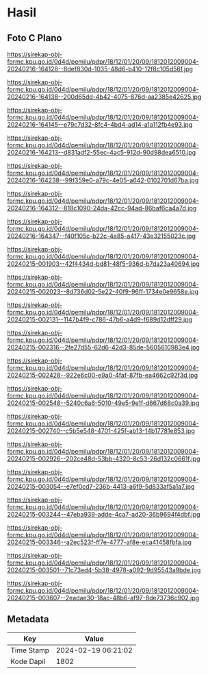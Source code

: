 # Hasil

## Foto C Plano

https://sirekap-obj-formc.kpu.go.id/0d4d/pemilu/pdpr/18/12/01/20/09/1812012009004-20240216-164128--8def830d-1035-48d6-b410-12f8c105d56f.jpg

https://sirekap-obj-formc.kpu.go.id/0d4d/pemilu/pdpr/18/12/01/20/09/1812012009004-20240216-164138--200d65dd-4b42-4075-876d-aa2385e42625.jpg

https://sirekap-obj-formc.kpu.go.id/0d4d/pemilu/pdpr/18/12/01/20/09/1812012009004-20240216-164145--e79c7d32-8fc4-4bd4-ad14-a1a112fb4e93.jpg

https://sirekap-obj-formc.kpu.go.id/0d4d/pemilu/pdpr/18/12/01/20/09/1812012009004-20240216-164213--d831adf2-55ec-4ac5-912d-90d98dea6510.jpg

https://sirekap-obj-formc.kpu.go.id/0d4d/pemilu/pdpr/18/12/01/20/09/1812012009004-20240216-164238--99f359e0-a79c-4e05-a642-0102701d67ba.jpg

https://sirekap-obj-formc.kpu.go.id/0d4d/pemilu/pdpr/18/12/01/20/09/1812012009004-20240216-164312--818c1090-24da-42cc-94ad-86baf6ca4a7d.jpg

https://sirekap-obj-formc.kpu.go.id/0d4d/pemilu/pdpr/18/12/01/20/09/1812012009004-20240216-164347--f40f105c-b22c-4a85-a417-43e32155023c.jpg

https://sirekap-obj-formc.kpu.go.id/0d4d/pemilu/pdpr/18/12/01/20/09/1812012009004-20240215-001903--42f4434d-bd81-48f5-936d-b7da23a40694.jpg

https://sirekap-obj-formc.kpu.go.id/0d4d/pemilu/pdpr/18/12/01/20/09/1812012009004-20240215-002023--8d736d02-5e22-40f9-96ff-1734e0e9658e.jpg

https://sirekap-obj-formc.kpu.go.id/0d4d/pemilu/pdpr/18/12/01/20/09/1812012009004-20240215-002131--1147b4f9-c786-47b6-a4d9-f689d12dff29.jpg

https://sirekap-obj-formc.kpu.go.id/0d4d/pemilu/pdpr/18/12/01/20/09/1812012009004-20240215-002316--2fe27d55-62d6-42d3-85de-5605610983e4.jpg

https://sirekap-obj-formc.kpu.go.id/0d4d/pemilu/pdpr/18/12/01/20/09/1812012009004-20240215-002428--922e6c00-e9a0-4faf-87fb-ea4662c92f3d.jpg

https://sirekap-obj-formc.kpu.go.id/0d4d/pemilu/pdpr/18/12/01/20/09/1812012009004-20240215-002548--5240c6a6-5010-49e5-9e1f-d667d68c0a39.jpg

https://sirekap-obj-formc.kpu.go.id/0d4d/pemilu/pdpr/18/12/01/20/09/1812012009004-20240215-002740--c5b5e548-4701-425f-ab13-14b17781e853.jpg

https://sirekap-obj-formc.kpu.go.id/0d4d/pemilu/pdpr/18/12/01/20/09/1812012009004-20240215-002926--202ce48d-53bb-4320-8c53-26d132c0661f.jpg

https://sirekap-obj-formc.kpu.go.id/0d4d/pemilu/pdpr/18/12/01/20/09/1812012009004-20240215-003054--e7ef0cd7-236b-4413-a6f9-5d833af5a1a7.jpg

https://sirekap-obj-formc.kpu.go.id/0d4d/pemilu/pdpr/18/12/01/20/09/1812012009004-20240215-003244--47eba939-adde-4ca7-ad20-36b9694f4dbf.jpg

https://sirekap-obj-formc.kpu.go.id/0d4d/pemilu/pdpr/18/12/01/20/09/1812012009004-20240215-003346--a2ec523f-ff7e-4777-af8e-eca41458fbfa.jpg

https://sirekap-obj-formc.kpu.go.id/0d4d/pemilu/pdpr/18/12/01/20/09/1812012009004-20240215-003501--71c73ed4-5b38-4978-a092-9d95543a9bde.jpg

https://sirekap-obj-formc.kpu.go.id/0d4d/pemilu/pdpr/18/12/01/20/09/1812012009004-20240215-003607--2eadae30-18ac-48b6-af97-8de73736c902.jpg


## Metadata

| Key        | Value               |
| ---------- | ------------------- |
| Time Stamp | 2024-02-19 06:21:02 |
| Kode Dapil | 1802                |



